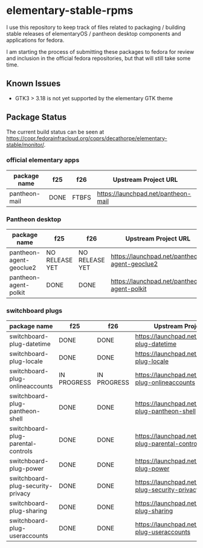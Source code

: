 # elementary-stable-rpms
I use this repository to keep track of files related to packaging / building stable
releases of elementaryOS / pantheon desktop components and applications for fedora.

I am starting the process of submitting these packages to fedora for review and inclusion
in the official fedora repositories, but that will still take some time.


## Known Issues

- GTK3 > 3.18 is not yet supported by the elementary GTK theme


## Package Status

The current build status can be seen at <https://copr.fedorainfracloud.org/coprs/decathorpe/elementary-stable/monitor/>.


### official elementary apps

| package name                          | f25                   | f26                   | Upstream Project URL                                          |
| ------------------------------------- | --------------------- | --------------------- | ------------------------------------------------------------- |
| pantheon-mail                         | DONE                  | FTBFS                 | <https://launchpad.net/pantheon-mail>                         |


### Pantheon desktop

| package name                          | f25                   | f26                   | Upstream Project URL                                          |
| ------------------------------------- | --------------------- | --------------------- | ------------------------------------------------------------- |
| pantheon-agent-geoclue2               | NO RELEASE YET        | NO RELEASE YET        | <https://launchpad.net/pantheon-agent-geoclue2>               |
| pantheon-agent-polkit                 | DONE                  | DONE                  | <https://launchpad.net/pantheon-agent-polkit>                 |


### switchboard plugs

| package name                          | f25                   | f26                   | Upstream Project URL                                          |
| ------------------------------------- | --------------------- | --------------------- | ------------------------------------------------------------- |
| switchboard-plug-datetime             | DONE                  | DONE                  | <https://launchpad.net/switchboard-plug-datetime>             |
| switchboard-plug-locale               | DONE                  | DONE                  | <https://launchpad.net/switchboard-plug-locale>               |
| switchboard-plug-onlineaccounts       | IN PROGRESS           | IN PROGRESS           | <https://launchpad.net/switchboard-plug-onlineaccounts>       |
| switchboard-plug-pantheon-shell       | DONE                  | DONE                  | <https://launchpad.net/switchboard-plug-pantheon-shell>       |
| switchboard-plug-parental-controls    | DONE                  | DONE                  | <https://launchpad.net/switchboard-plug-parental-controls>    |
| switchboard-plug-power                | DONE                  | DONE                  | <https://launchpad.net/switchboard-plug-power>                |
| switchboard-plug-security-privacy     | DONE                  | DONE                  | <https://launchpad.net/switchboard-plug-security-privacy>     |
| switchboard-plug-sharing              | DONE                  | DONE                  | <https://launchpad.net/switchboard-plug-sharing>              |
| switchboard-plug-useraccounts         | DONE                  | DONE                  | <https://launchpad.net/switchboard-plug-useraccounts>         |

